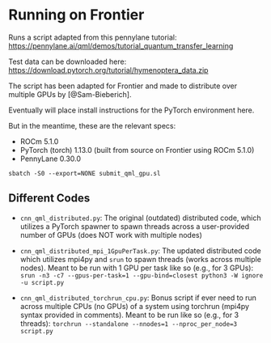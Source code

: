 # Running on Frontier

Runs a script adapted from this pennylane tutorial: https://pennylane.ai/qml/demos/tutorial_quantum_transfer_learning

Test data can be downloaded here: https://download.pytorch.org/tutorial/hymenoptera_data.zip

The script has been adapted for Frontier and made to distribute over multiple GPUs by [@Sam-Bieberich].

Eventually will place install instructions for the PyTorch environment here.

But in the meantime, these are the relevant specs:

* ROCm 5.1.0
* PyTorch (torch) 1.13.0 (built from source on Frontier using ROCm 5.1.0)
* PennyLane 0.30.0

```
sbatch -S0 --export=NONE submit_qml_gpu.sl
```

## Different Codes

* `cnn_qml_distributed.py`: The original (outdated) distributed code, which utilizes a PyTorch spawner to spawn threads across a user-provided number of GPUs (does NOT work with multiple nodes)

* `cnn_qml_distributed_mpi_1GpuPerTask.py`: The updated distributed code which utilizes mpi4py and `srun` to spawn threads (works across multiple nodes). Meant to be run with 1 GPU per task like so (e.g., for 3 GPUs): `srun -n3 -c7 --gpus-per-task=1 --gpu-bind=closest python3 -W ignore -u script.py`

* `cnn_qml_distributed_torchrun_cpu.py`: Bonus script if ever need to run across multiple CPUs (no GPUs) of a system using torchrun (mpi4py syntax provided in comments). Meant to be run like so (e.g., for 3 threads): `torchrun --standalone --nnodes=1 --nproc_per_node=3 script.py`
